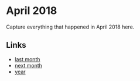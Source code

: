 # April 2018

Capture everything that happened in April 2018 here.

## Links
- [last month](calendar/months/2018-03.md)
- [next month](calendar/months/2018-05.md)
- [year](calendar/years/2018.md)